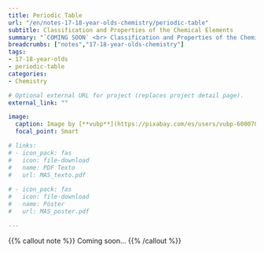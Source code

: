 ```yaml
---
title: Periodic Table
url: "/en/notes-17-18-year-olds-chemistry/periodic-table"
subtitle: Classification and Properties of the Chemical Elements
summary: "`COMING SOON` <br> Classification and Properties of the Chemical Elements."
breadcrumbs: ["notes","17-18-year-olds-chemistry"]
tags:
- 17-18-year-olds
- periodic-table
categories:
- Chemistry

# Optional external URL for project (replaces project detail page).
external_link: ""

image:
  caption: Image by [**vubp**](https://pixabay.com/es/users/vubp-6000785/) on [Pixabay](https://pixabay.com/es/)
  focal_point: Smart

# links:
# - icon_pack: fas
#   icon: file-download
#   name: PDF Texto
#   url: MAS_texto.pdf
  
# - icon_pack: fas
#   icon: file-download
#   name: Póster
#   url: MAS_poster.pdf

---
```


{{% callout note %}}
Coming soon...
{{% /callout %}}